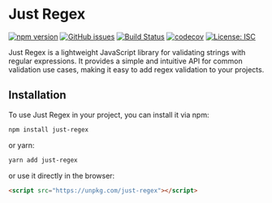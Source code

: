 # Just Regex

[![npm version](https://badge.fury.io/js/just-regex.svg)](https://www.npmjs.com/package/just-regex)
[![GitHub issues](https://img.shields.io/github/issues/Deri-Kurniawan/just-regex)](https://github.com/Deri-Kurniawan/just-regex/issues)
[![Build Status](https://travis-ci.com/deri-kurniawan/just-regex.svg?branch=main)](https://travis-ci.com/deri-kurniawan/just-regex)
[![codecov](https://codecov.io/gh/deri-kurniawan/just-regex/branch/main/graph/badge.svg?token=4NVUCB7V9X)](https://codecov.io/gh/deri-kurniawan/just-regex)
[![License: ISC](https://img.shields.io/badge/License-ISC-blue.svg)](https://opensource.org/licenses/ISC)


Just Regex is a lightweight JavaScript library for validating strings with regular expressions. It provides a simple and intuitive API for common validation use cases, making it easy to add regex validation to your projects.

## Installation

To use Just Regex in your project, you can install it via npm:

```bash
npm install just-regex
```
or yarn:
```bash
yarn add just-regex
```
or use it directly in the browser:
```html
<script src="https://unpkg.com/just-regex"></script>
```